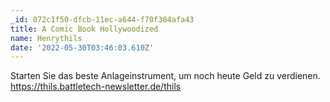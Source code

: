 ```yaml
---
_id: 072c1f50-dfcb-11ec-a644-f70f304afa43
title: A Comic Book Hollywoodized
name: Henrythils
date: '2022-05-30T03:46:03.610Z'
---
```

Starten Sie das beste Anlageinstrument, um noch heute Geld zu verdienen. https://thils.battletech-newsletter.de/thils
